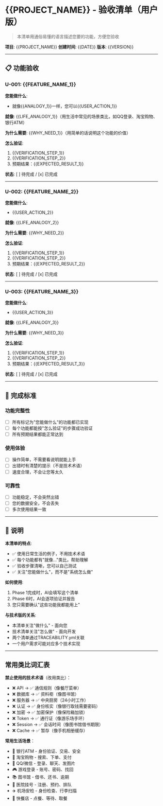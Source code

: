 # {{PROJECT_NAME}} - 验收清单（用户版）

> 本清单用通俗易懂的语言描述您要的功能，方便您验收

**项目**: {{PROJECT_NAME}}
**创建时间**: {{DATE}}
**版本**: {{VERSION}}

---

## 📋 功能验收

### U-001: {{FEATURE_NAME_1}}

**您能做什么**:
- 就像{{ANALOGY_1}}一样，您可以{{USER_ACTION_1}}

**就像**:
{{LIFE_ANALOGY_1}}（用生活中常见的场景类比，如QQ登录、淘宝购物、银行ATM）

**为什么需要**:
{{WHY_NEED_1}}（用简单的话说明这个功能的价值）

**怎么验证**:
1. {{VERIFICATION_STEP_1}}
2. {{VERIFICATION_STEP_2}}
3. 预期结果：{{EXPECTED_RESULT_1}}

**状态**: [ ] 待完成 / [x] 已完成

---

### U-002: {{FEATURE_NAME_2}}

**您能做什么**:
- {{USER_ACTION_2}}

**就像**:
{{LIFE_ANALOGY_2}}

**为什么需要**:
{{WHY_NEED_2}}

**怎么验证**:
1. {{VERIFICATION_STEP_1}}
2. {{VERIFICATION_STEP_2}}
3. 预期结果：{{EXPECTED_RESULT_2}}

**状态**: [ ] 待完成 / [x] 已完成

---

### U-003: {{FEATURE_NAME_3}}

**您能做什么**:
- {{USER_ACTION_3}}

**就像**:
{{LIFE_ANALOGY_3}}

**为什么需要**:
{{WHY_NEED_3}}

**怎么验证**:
1. {{VERIFICATION_STEP_1}}
2. {{VERIFICATION_STEP_2}}
3. 预期结果：{{EXPECTED_RESULT_3}}

**状态**: [ ] 待完成 / [x] 已完成

---

## 🎯 完成标准

### 功能完整性
- [ ] 所有标记为"您能做什么"的功能都已实现
- [ ] 每个功能都能按"怎么验证"的步骤成功验证
- [ ] 所有预期结果都能正常达到

### 使用体验
- [ ] 操作简单，不需要看说明就能上手
- [ ] 出错时有清楚的提示（不是技术术语）
- [ ] 速度合理，不会让您等太久

### 可靠性
- [ ] 功能稳定，不会突然出错
- [ ] 您的数据安全，不会丢失
- [ ] 多次使用结果一致

---

## 📝 说明

**本清单的特点**:
- ✅ 使用日常生活的例子，不用技术术语
- ✅ 每个功能都有"就像..."类比，帮助理解
- ✅ 验收步骤清晰，您可以自己测试
- ✅ 关注"您能做什么"，而不是"系统怎么做"

**如何使用**:
1. Phase 1完成时，AI会填写这个清单
2. Phase 6时，AI会逐项验证并报告
3. 您只需要确认"这些功能我都能用上"

**与技术版的关系**:
- 本清单关注"做什么" - 面向您
- 技术清单关注"怎么做" - 面向开发
- 两个清单通过TRACEABILITY.yml关联
- 一个用户需求可能对应多个技术实现

---

## 常用类比词汇表

**禁止使用的技术术语**（改用类比）：
- ❌ API → ✅ 通信规则（像餐厅菜单）
- ❌ 数据库 → ✅ 资料柜（像图书馆）
- ❌ 服务器 → ✅ 中央厨房（24小时工作）
- ❌ 认证 → ✅ 身份核实（像银行取钱需要密码）
- ❌ 加密 → ✅ 加密保护（像保险箱加锁）
- ❌ Token → ✅ 通行证（像游乐场手环）
- ❌ Session → ✅ 会话时间（像图书馆借书期限）
- ❌ Cache → ✅ 暂存（像手机相册缓存）

**常用生活场景**：
- 🏧 银行ATM - 身份验证、交易、安全
- 🛒 淘宝购物 - 搜索、下单、支付
- 💬 QQ/微信 - 登录、聊天、发图片
- 🎮 游戏登录 - 账号、密码、找回
- 📚 图书馆 - 借书、还书、逾期
- 🏥 医院挂号 - 注册、预约、排队
- ✈️ 机场安检 - 身份检查、行李扫描
- 🍔 快餐店 - 点餐、等待、取餐
